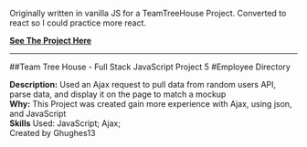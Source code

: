 Originally written in vanilla JS for a TeamTreeHouse Project. Converted to react so I could practice more react.

**<a href="https://76f3j.csb.app/" target="_blank">See The Project Here</a>**

------------------------------------------------------

##Team Tree House - Full Stack JavaScript Project 5
#Employee Directory

**Description:** Used an Ajax request to pull data from random users API, parse data, and display it on the page to match a mockup<br>
**Why:** This Project was created gain more experience with Ajax, using json, and JavaScript<br>
**Skills** Used: JavaScript; Ajax; <br>
Created by Ghughes13

